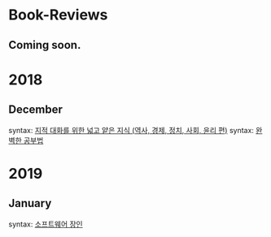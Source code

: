 # Book-Reviews

## Coming soon.

# 2018

## December
syntax: [지적 대화를 위한 넓고 얕은 지식 (역사, 경제, 정치, 사회, 윤리 편)](https://github.com/kj84park/Book-Reviews/blob/master/2018/December/%EC%A7%80%EC%A0%81%20%EB%8C%80%ED%99%94%EB%A5%BC%20%EC%9C%84%ED%95%9C%20%EB%84%93%EA%B3%A0%20%EC%96%95%EC%9D%80%20%EC%A7%80%EC%8B%9D%20(%EC%97%AD%EC%82%AC%2C%20%EA%B2%BD%EC%A0%9C%2C%20%EC%A0%95%EC%B9%98%2C%20%EC%82%AC%ED%9A%8C%2C%20%EC%9C%A4%EB%A6%AC%20%ED%8E%B8).md)
syntax: [완벽한 공부법](https://github.com/kj84park/Book-Reviews/blob/master/2018/December/%EC%99%84%EB%B2%BD%ED%95%9C%20%EA%B3%B5%EB%B6%80%EB%B2%95.md)

# 2019
## January
syntax: [소프트웨어 장인](link)